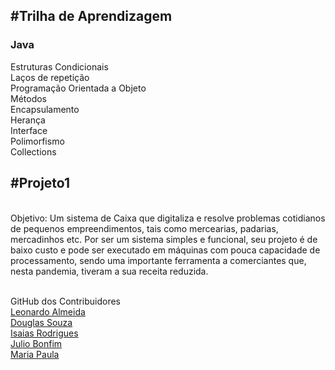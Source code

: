 <h2>#Trilha de Aprendizagem</h2>
<h3>Java</h3>
Estruturas Condicionais</br>
Laços de repetição</br>
Programação Orientada a Objeto</br>
Métodos</br>
Encapsulamento</br>
Herança</br>
Interface</br>
Polimorfismo</br>
Collections</br>

<h2>#Projeto1</h2></br>
Objetivo: 
Um sistema de Caixa que digitaliza e resolve problemas cotidianos de pequenos empreendimentos,
tais como mercearias, padarias, mercadinhos etc. Por ser um sistema simples e funcional, 
seu projeto é de baixo custo e pode ser executado em máquinas com pouca capacidade de processamento, 
sendo uma importante ferramenta a comerciantes que, nesta pandemia, tiveram a sua receita reduzida.

 </br>GitHub dos Contribuidores</br>
<a href= "https://github.com/leo-nardow" target ="blank">Leonardo Almeida</a></br>
<a href = "https://github.com/snaiter0" target ="_blank"> Douglas Souza</a></br>
<a href = "https://github.com/isaiaszanoni" target ="_blank"> Isaias Rodrigues</a></br>
<a href = "https://github.com/JulioBonffim" target ="_blank"> Julio Bonfim </a></br>
<a href = "https://github.com/MariaPaulaBernardes" target ="_blank"> Maria Paula</a></br>
